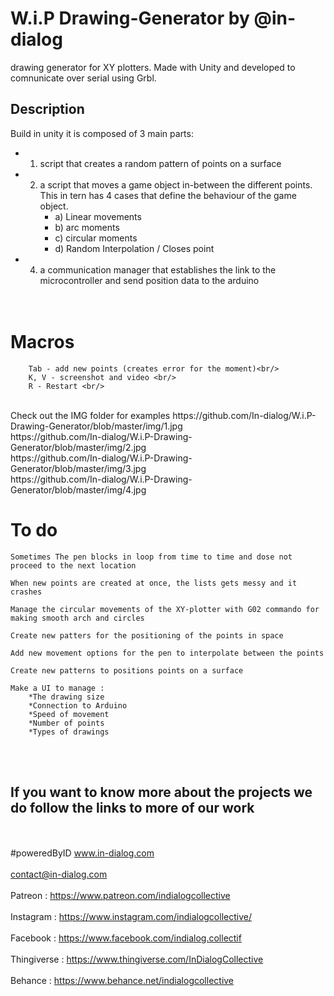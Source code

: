 # W.i.P Drawing-Generator  by @in-dialog <br/>
drawing generator for XY plotters. Made with Unity and developed to comnunicate over serial using  Grbl.

## Description<br/>
Build in unity it is composed of 3 main parts:  
* 1. script that creates a random pattern of points on a surface 
* 2. a script that moves a game object in-between the different points. This in tern has 4 cases that define the behaviour of the game object.  <br/>
		* a) Linear movements <br/>
		* b) arc moments <br/>
		* c) circular moments <br/>
		* d) Random Interpolation / Closes point <br/>
 * 4. a communication manager that establishes the link to the microcontroller and send position data to the arduino <br/><br/><br/>
# **Macros**
		Tab - add new points (creates error for the moment)<br/>
		K, V - screenshot and video <br/>
		R - Restart <br/>
	
<br/>
Check out the IMG folder for examples
https://github.com/In-dialog/W.i.P-Drawing-Generator/blob/master/img/1.jpg
<br/>
https://github.com/In-dialog/W.i.P-Drawing-Generator/blob/master/img/2.jpg
<br/>
https://github.com/In-dialog/W.i.P-Drawing-Generator/blob/master/img/3.jpg
<br/>
https://github.com/In-dialog/W.i.P-Drawing-Generator/blob/master/img/4.jpg
<br/>

# **To do** <br/>

	Sometimes The pen blocks in loop from time to time and dose not proceed to the next location
	
	When new points are created at once, the lists gets messy and it crashes
	
	Manage the circular movements of the XY-plotter with G02 commando for making smooth arch and circles
	
	Create new patters for the positioning of the points in space
	
	Add new movement options for the pen to interpolate between the points
	
	Create new patterns to positions points on a surface 
	
	Make a UI to manage :
		*The drawing size
		*Connection to Arduino
		*Speed of movement
		*Number of points
		*Types of drawings
<br/><br/>
## **If you want to know more about the projects we do follow the links to more of our work** 
<br/><br/>
#poweredByID
www.in-dialog.com
<br/><br/>
contact@in-dialog.com
<br/><br/>
Patreon : https://www.patreon.com/indialogcollective
<br/><br/>
Instagram : https://www.instagram.com/indialogcollective/
<br/><br/>
Facebook : https://www.facebook.com/indialog.collectif
<br/><br/>
Thingiverse : https://www.thingiverse.com/InDialogCollective
<br/><br/>
Behance : https://www.behance.net/indialogcollective
<br/><br/>

